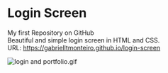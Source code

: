 # Login Screen
My first Repository on GitHub </br>
Beautiful and simple login screen in HTML and CSS.</br>
URL: <https://gabrielltmonteiro.github.io/login-screen>

![login and portfolio.gif](https://github.com/gabrielltmonteiro/login-screen/assets/62307503/09e82480-25d2-4804-8de4-11cb8a1ece27)


